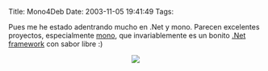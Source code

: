 Title: Mono4Deb
Date: 2003-11-05 19:41:49
Tags: 

Pues me he estado adentrando mucho en .Net y mono. Parecen excelentes proyectos, especialmente <a href="http://web.archive.org/web/20031125134728/http://www.go-mono.com/">mono</a>, que invariablemente es un bonito <a href="http://web.archive.org/web/20031125134728/http://msdn.microsoft.com/netframework/">.Net framework</a> con sabor libre :)

<p align="center"><img src="http://web.archive.org/web/20031125134728/http://www.atoker.com/mono/banners/monodeb.png"/></p>
